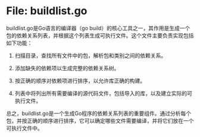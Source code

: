 # File: buildlist.go

buildlist.go是Go语言的编译器（go build）的核心工具之一，其作用是生成一个包的依赖关系列表，并根据这个列表生成可执行文件。这个文件主要负责实现包括如下功能：

1. 扫描目录，查找所有文件中的包，解析包和类别之间的依赖关系。

2. 添加缺失的依赖项以生成完整的依赖关系树。

3. 按正确的顺序对依赖项进行排序，以允许库正确的构建。

4. 列表中将列出所有需要编译的源代码文件，包括导入的库，以及建立实际的可执行文件。

总之，buildlist.go是一个生成Go程序的依赖关系列表的重要组件。通过分析每个包，并按正确的顺序进行排序，它可以确定哪些文件需要编译，并将它们放在一个可执行文件中。

